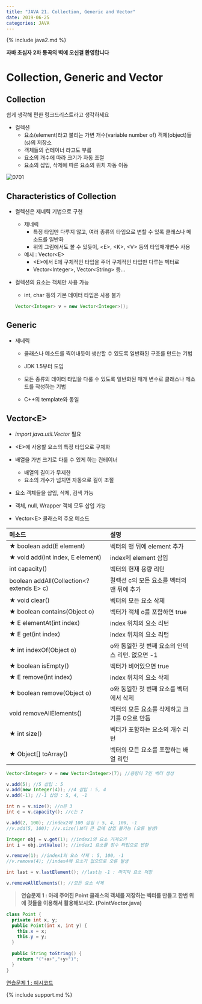 ```yaml
---
title: "JAVA 21. Collection, Generic and Vector"
date: 2019-06-25
categories: JAVA
---
```


{% include java2.md %}

**자바 초심자 2차 통곡의 벽에 오신걸 환영합니다**

# Collection, Generic and Vector

## Collection

쉽게 생각해 편한 링크드리스트라고 생각하세요

* 컬렉션
  * 요소(element)라고 불리는 가변 개수(variable number of) 객체(object)들(s)의 저장소
  * 객체들의 컨테이너 라고도 부름
  * 요소의 개수에 따라 크기가 자동 조절
  * 요소의 삽입, 삭제에 따른 요소의 위치 자동 이동

![0701](https://user-images.githubusercontent.com/26007107/60078594-30f06f80-9767-11e9-8186-fba96439047f.png)

## Characteristics of Collection

* 컬렉션은 제네릭 기법으로 구현
  * 제네릭
    * 특정 타입만 다루지 않고, 여러 종류의 타입으로 변할 수 있록 클래스나 메소드를 일반화
    * 위의 그림에서도 볼 수 있듯이, &lt;E&gt;, &lt;K&gt;, &lt;V&gt; 등의 타입매개변수 사용
  * 예시 : Vector&lt;E&gt;
    * &lt;E&gt;에서 E에 구체적인 타입을 주어 구체적인 타입만 다루는 벡터로 
    * Vector&lt;Integer&gt;, Vector&lt;String&gt; 등...

* 컬렉션의 요소는 객체만 사용 가능
  * int, char 등의 기본 데이터 타입은 사용 불가
  
  ~~~java
  Vector<Integer> v = new Vector<Integer>();
  ~~~
  
## Generic

* 제네릭
  * 클래스나 메소드를 찍어내듯이 생산할 수 있도록 일반화된 구조를 만드는 기법
  
  * JDK 1.5부터 도입
  * 모든 종류의 데이터 타입을 다룰 수 있도록 일반화된 매개 변수로 클래스나 메소드를 작성하는 기법
  * C++의 template와 동일
  

## Vector&lt;E&gt;

* *import java.util.Vector* 필요

* &lt;E&gt;에 사용할 요소의 특정 타입으로 구체화
* 배열을 가변 크기로 다룰 수 있게 하는 컨테이너
  * 배열의 길이가 무제한
  * 요소의 개수가 넘치면 자동으로 길이 조절
* 요소 객체들을 삽입, 삭제, 검색 가능
* 객체, null, Wrapper 객체 모두 삽입 가능

* Vector&lt;E&gt; 클래스의 주요 메소드

 메소드 | 설명 
:---|:---
★ boolean add(E element) | 벡터의 맨 뒤에 element 추가
★ void add(int index, E element) | index에 element 삽입
int capacity() | 벡터의 현재 용량 리턴
boolean addAll(Collection&lt;? extends E&gt; c) | 컬렉션 c의 모든 요소를 벡터의 맨 뒤에 추가
★ void clear() | 벡터의 모든 요소 삭제
★ boolean contains(Object o) | 벡터가 객체 o를 포함하면 true
★ E elementAt(int index) | index 위치의 요소 리턴
★ E get(int index) | index 위치의 요소 리턴
★ int indexOf(Object o) | o와 동일한 첫 번째 요소의 인덱스 리턴. 없으면 -1
★ boolean isEmpty() | 벡터가 비어있으면 true
★ E remove(int index) | index 위치의 요소 삭제
★ boolean remove(Object o) | o와 동일한 첫 번째 요소를 벡터에서 삭제
void removeAllElements() | 벡터의 모든 요소를 삭제하고 크기를 0으로 만듬
★ int size() | 벡터가 포함하는 요소의 개수 리턴
★ Object[] toArray() | 벡터의 모든 요소를 포함하는 배열 리턴


~~~java
Vector<Integer> v = new Vector<Integer>(7); //용량이 7인 벡터 생성

v.add(5); //5 삽입 : 5
v.add(new Integer(4)); //4 삽입 : 5, 4
v.add(-1); //-1 삽입 : 5, 4, -1

int n = v.size(); //n은 3
int c = v.capacity(); //c는 7

v.add(2, 100); //index2에 100 삽입 : 5, 4, 100, -1
//v.add(5, 100); //v.size()보다 큰 값에 삽입 불가능 (오류 발생)

Integer obj = v.get(1); //index1의 요소 가져오기
int i = obj.intValue(); //index1 요소를 정수 타입으로 변환

v.remove(1); //index1의 요소 삭제 : 5, 100, -1
//v.remove(4); //index4에 요소가 없으므로 오류 발생

int last = v.lastElement(); //last는 -1 : 마지막 요소 저장

v.removeAllElements(); //모든 요소 삭제
~~~

> **연습문제 1 : 아래 주어진 Point 클래스의 객체를 저장하는 벡터를 만들고 한번 위에 것들을 이용해서 활용해보시오. (PointVector.java)**

~~~java
class Point {
  private int x, y;
  public Point(int x, int y) {
    this.x = x;
    this.y = y;
  }
  
  public String toString() {
    return "("+x+","+y+")";
  }
}
~~~

[연습문제 1 : 예시코드](https://github.com/DetegiCE/JavaStudy/blob/master/chapter7/PointVector.java)

{% include support.md %}
